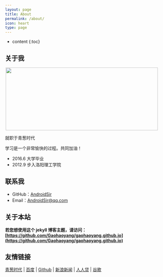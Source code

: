 ```yaml
---
layout: page
title: About
permalink: /about/
icon: heart
type: page
---
```


* content
{:toc}

## 关于我

<div  align="center">    
<img src="https://timgsa.baidu.com/timg?image&quality=80&size=b9999_10000&sec=1491544477588&di=4a806dd35722469ec3c8407ae2c100ee&imgtype=0&src=http%3A%2F%2Ffarm3.staticflickr.com%2F2754%2F4400980537_d36d601e8c_z.jpg%3Fzz%3D1" width = "500" height = "206" />
</div>

就职于青葱时代

学习是一个非常愉快的过程。共同加油！

* 2016.6 大学毕业
* 2012.9 步入洛阳理工学院

## 联系我

* GitHub：[AndroidSir](https://github.com/AndroidSir)
* Email：AndroidSir@qq.com

## 关于本站

**若您想使用这个 jekyll 博客主题，请访问：[https://github.com/Gaohaoyang/gaohaoyang.github.io](https://github.com/Gaohaoyang/gaohaoyang.github.io)**

## 友情链接

[青葱时代](http://www.qcsd99.com) \| [百度](http://www.baidu.com/) \| [Github](http://www.github.com/) \| [新浪新闻](http://news.sina.com.cn/) \| [人人贷](https://www.we.com/) \| [谷歌](https://www.google.co.jp)
